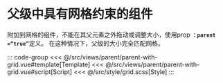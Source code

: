 <parentWithGrid/>

# 父级中具有网格约束的组件

附加到网格的组件，不能在其父元素之外拖动或调整大小，使用prop <b>`：parent =“true”`</b>定义。 在这种情况下，父级的大小完全匹配网格。

::: code-group
<<< @/src/views/parent/parent-with-grid.vue#template[Template]
<<< @/src/views/parent/parent-with-grid.vue#script[Script]
<<< @/src/style/grid.scss[Style]
:::